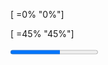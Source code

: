 [ =0% "0%"]

[ =45% "45%"]

<!DOCTYPE html>
<html>
<progress value="57" max="100">
	</progress>
</html>
